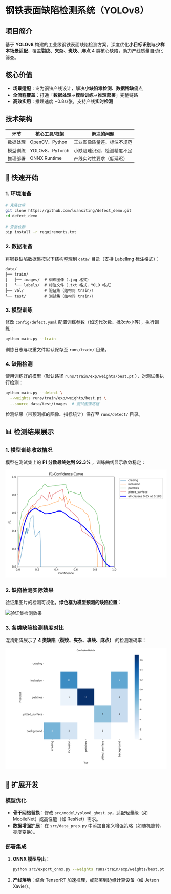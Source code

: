 # 钢铁表面缺陷检测系统（YOLOv8）

## 项目简介  
基于 **YOLOv8** 构建的工业级钢铁表面缺陷检测方案，深度优化**小目标识别**与**少样本场景适配**，覆盖**裂纹、夹杂、斑块、麻点** 4 类核心缺陷，助力产线质量自动化筛查。  


## 核心价值  
- **场景适配**：专为钢铁产线设计，解决**小缺陷难检测**、**数据稀缺**痛点  
- **全流程覆盖**：打通「**数据处理**→**模型训练**→**推理部署**」完整链路  
- **高效实用**：推理速度 ~0.8s/张，支持产线**实时检测**  


## 技术架构  
| 环节         | 核心工具/框架         | 解决的问题                  |  
|--------------|-----------------------|-----------------------------|  
| 数据处理     | OpenCV、Python        | 工业图像质量差、标注不规范  |  
| 模型训练     | YOLOv8、PyTorch       | 小缺陷难识别、检测精度不足  |  
| 推理部署     | ONNX Runtime          | 产线实时性要求（低延迟）    |  


## 🚀 快速开始  

### 1. 环境准备  
```bash
# 克隆仓库
git clone https://github.com/luansiting/defect_demo.git
cd defect_demo

# 安装依赖
pip install -r requirements.txt
```  


### 2. 数据准备  
将钢铁缺陷数据集按以下结构整理到 `data/` 目录（支持 LabelImg 标注格式）：  

```
data/
├── train/
│   ├── images/  # 训练图像（.jpg 格式）
│   └── labels/  # 标注文件（.txt 格式，YOLO 格式）
├── val/         # 验证集（结构同 train/）
└── test/        # 测试集（结构同 train/）
```  


### 3. 模型训练  
修改 `config/defect.yaml` 配置训练参数（如迭代次数、批次大小等），执行训练：  

```bash
python main.py --train
```  

训练日志与权重文件默认保存至 `runs/train/` 目录。  


### 4. 缺陷检测  
使用训练好的模型（默认路径 `runs/train/exp/weights/best.pt` ），对测试集执行检测：  

```bash
python main.py --detect \
  --weights runs/train/exp/weights/best.pt \
  --source data/test/images  # 测试图像路径
```  

检测结果（带预测框的图像、指标统计）保存至 `runs/detect/` 目录。  


## 📊 检测结果展示  

### 1. 模型训练收敛情况  
模型在测试集上的 **F1 分数最终达到 92.3%** ，训练曲线显示收敛稳定：  

![F1分数变化曲线](runs/train/yolov8n_steel_defect/BoxF1_curve.png)  


### 2. 缺陷检测实际效果  
验证集图片的检测可视化，**绿色框为模型预测的缺陷位置**：  

![验证集检测效果](runs/train/yolov8n_steel_defect/val_batch0_pred.png)  


### 3. 各类缺陷检测精度对比  
混淆矩阵展示了 **4 类缺陷（裂纹、夹杂、斑块、麻点）** 的检测准确率：  

![类别混淆矩阵](runs/train/yolov8n_steel_defect/confusion_matrix.png)  


## 🔧 扩展开发  

### 模型优化  
- **骨干网络替换**：修改 `src/model/yolov8_ghost.py`，适配轻量级（如 MobileNet）或高性能（如 ResNet）需求。  
- **数据增强扩展**：在 `src/data_prep.py` 中添加自定义增强策略（如随机旋转、亮度变换）。  


### 部署集成  
1. **ONNX 模型导出**：  
   ```bash
   python src/export_onnx.py --weights runs/train/exp/weights/best.pt
   ```  

2. **产线落地**：结合 TensorRT 加速推理，或部署到边缘计算设备（如 Jetson Xavier）。  
